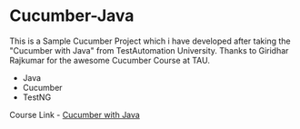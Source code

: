 # Cucumber-Java

This is a Sample Cucumber Project which i have developed after taking the "Cucumber with Java" from TestAutomation University. Thanks to Giridhar Rajkumar for the awesome Cucumber Course at TAU.

- Java
- Cucumber
- TestNG

Course Link - [Cucumber with Java](https://testautomationu.applitools.com/cucumber-java-tutorial/)
